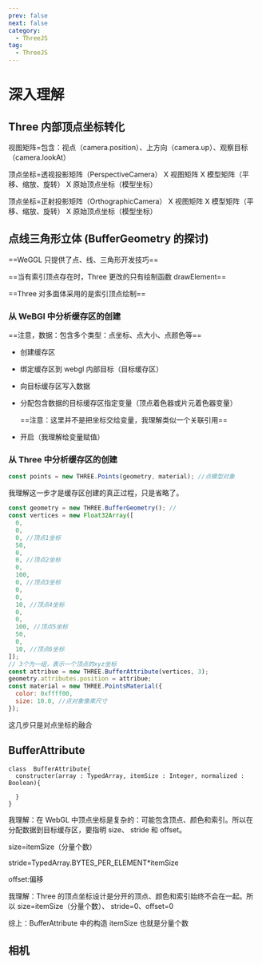```yaml
---
prev: false
next: false
category:
  - ThreeJS
tag:
  - ThreeJS
---
```


# 深入理解

<!-- more -->

## Three 内部顶点坐标转化

视图矩阵=包含：视点（camera.position）、上方向（camera.up）、观察目标（camera.lookAt）

顶点坐标=透视投影矩阵（PerspectiveCamera） X 视图矩阵 X 模型矩阵（平移、缩放、旋转） X 原始顶点坐标（模型坐标）

顶点坐标=正射投影矩阵（OrthographicCamera） X 视图矩阵 X 模型矩阵（平移、缩放、旋转） X 原始顶点坐标（模型坐标）

## 点线三角形立体 (BufferGeometry 的探讨)

==WeGGL 只提供了点、线、三角形开发技巧==

==当有索引顶点存在时，Three 更改的只有绘制函数 drawElement==

==Three 对多面体采用的是索引顶点绘制==

### 从 WeBGl 中分析缓存区的创建

==注意，数据：包含多个类型：点坐标、点大小、点颜色等==

- 创建缓存区
- 绑定缓存区到 webgl 内部目标（目标缓存区）
- 向目标缓存区写入数据
- 分配包含数据的目标缓存区指定变量（顶点着色器或片元着色器变量）

  ==注意：这里并不是把坐标交给变量，我理解类似一个关联引用==

- 开启（我理解给变量赋值）

### 从 Three 中分析缓存区的创建

```js
const points = new THREE.Points(geometry, material); //点模型对象
```

我理解这一步才是缓存区创建的真正过程，只是省略了。

```js
const geometry = new THREE.BufferGeometry(); //
const vertices = new Float32Array([
  0,
  0,
  0, //顶点1坐标
  50,
  0,
  0, //顶点2坐标
  0,
  100,
  0, //顶点3坐标
  0,
  0,
  10, //顶点4坐标
  0,
  0,
  100, //顶点5坐标
  50,
  0,
  10, //顶点6坐标
]);
// 3个为一组，表示一个顶点的xyz坐标
const attribue = new THREE.BufferAttribute(vertices, 3);
geometry.attributes.position = attribue;
const material = new THREE.PointsMaterial({
  color: 0xffff00,
  size: 10.0, //点对象像素尺寸
});
```

这几步只是对点坐标的融合

## BufferAttribute

```class
class  BufferAttribute{
  constructer(array : TypedArray, itemSize : Integer, normalized : Boolean){

  }
}
```

我理解：在 WebGL 中顶点坐标是复杂的：可能包含顶点、颜色和索引。所以在分配数据到目标缓存区，要指明 size、 stride 和 offset。

size=itemSize（分量个数）

stride=TypedArray.BYTES_PER_ELEMENT\*itemSize

offset:偏移

我理解：Three 的顶点坐标设计是分开的顶点、颜色和索引始终不会在一起。所以 size=itemSize（分量个数）、 stride=0、offset=0

综上：BufferAttribute 中的构造 itemSize 也就是分量个数

## 相机
